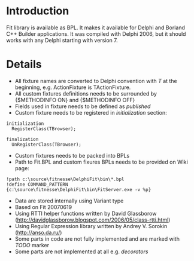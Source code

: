 # Introduction #

Fit library is available as BPL. It makes it available for Delphi and Borland C++ Builder applications. It was compiled with Delphi 2006, but it should works with any Delphi starting with version 7.


# Details #

  * All fixture names are converted to Delphi convention with _T_ at the beginning, e.g. ActionFixture is TActionFixture.
  * All custom fixtures definitions needs to be surrounded by {$METHODINFO ON} and {$METHODINFO OFF}
  * Fields used in fixture needs to be defined as _published_
  * Custom fixture needs to be registered in _initialization_ section:
```
initialization
  RegisterClass(TBrowser);

finalization
  UnRegisterClass(TBrowser);
```
  * Custom fixtures needs to be packed into BPLs
  * Path to Fit.BPL and custom fixures BPLs needs to be provided on Wiki page:
```
!path c:\source\fitnesse\DelphiFit\bin\*.bpl
!define COMMAND_PATTERN {c:\source\fitnesse\DelphiFit\bin\FitServer.exe -v %p}
```
  * Data are stored internally using Variant type
  * Based on Fit 20070619
  * Using RTTI helper functions written by David Glassborow (http://davidglassborow.blogspot.com/2006/05/class-rtti.html)
  * Using Regular Expression library written by Andrey V. Sorokin (http://anso.da.ru/)
  * Some parts in code are not fully implemented and are marked with _TODO_ marker
  * Some parts are not implemented at all e.g. _decorators_